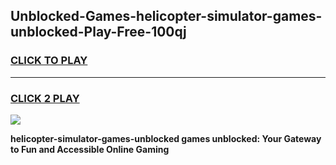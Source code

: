 
## Unblocked-Games-helicopter-simulator-games-unblocked-Play-Free-100qj
<h3>
<a href="https://premium76.site?title=helicopter-simulator-games-unblocked&ref=18A">CLICK TO PLAY</a></h3>
<hr>

<h3>
<a href="https://premium76.site?title=helicopter-simulator-games-unblocked&ref=18A">CLICK 2 PLAY</a>
  
</h3>

<a href="https://premium76.site?title=helicopter-simulator-games-unblocked&ref=18A"><img src="https://clearcache.store/games.png"></a>


**helicopter-simulator-games-unblocked games unblocked: Your Gateway to Fun and Accessible Online Gaming**
